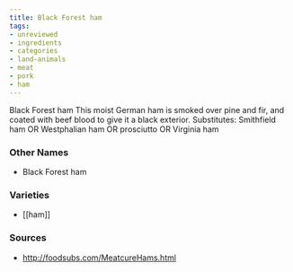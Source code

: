 ```yaml
---
title: Black Forest ham
tags:
- unreviewed
- ingredients
- categories
- land-animals
- meat
- pork
- ham
---
```

Black Forest ham This moist German ham is smoked over pine and fir, and coated with beef blood to give it a black exterior. Substitutes: Smithfield ham OR Westphalian ham OR prosciutto OR Virginia ham

### Other Names

* Black Forest ham

### Varieties

* [[ham]]

### Sources
* http://foodsubs.com/MeatcureHams.html
